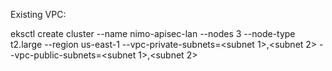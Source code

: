 Existing VPC:

eksctl create cluster --name nimo-apisec-lan --nodes 3 --node-type t2.large --region us-east-1 --vpc-private-subnets=<subnet 1>,<subnet 2> --vpc-public-subnets=<subnet 1>,<subnet 2>
